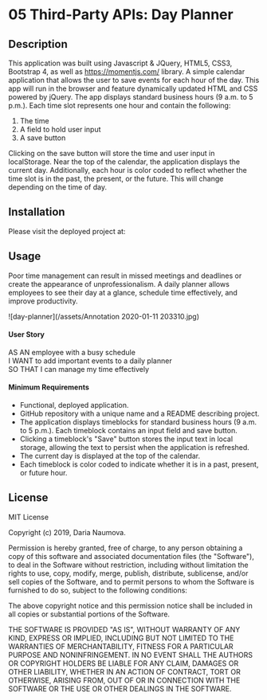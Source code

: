 # 05 Third-Party APIs: Day Planner

## Description

This application was built using Javascript & JQuery, HTML5, CSS3, Bootstrap 4, as well as  https://momentjs.com/ library. A simple calendar application that allows the user to save events for each hour of the day. This app will run in the browser and feature dynamically updated HTML and CSS powered by jQuery.
The app displays standard business hours (9 a.m. to 5 p.m.). Each time slot represents one hour and contain the following:
1. The time
2. A field to hold user input
3. A save button

Clicking on the save button will store the time and user input in localStorage.
Near the top of the calendar, the application displays the current day. Additionally, each hour is color coded to reflect whether the time slot is in the past, the present, or the future. This will change depending on the time of day.

## Installation

Please visit the deployed project at:


## Usage

Poor time management can result in missed meetings and deadlines or create the appearance of unprofessionalism. A daily planner allows employees to see their day at a glance, schedule time effectively, and improve productivity.

![day-planner](/assets/Annotation 2020-01-11 203310.jpg)

#### User Story

AS AN employee with a busy schedule  
I WANT to add important events to a daily planner  
SO THAT I can manage my time effectively

#### Minimum Requirements

- Functional, deployed application.
- GitHub repository with a unique name and a README describing project.
- The application displays timeblocks for standard business hours (9 a.m. to 5 p.m.).
Each timeblock contains an input field and save button.
- Clicking a timeblock's "Save" button stores the input text in local storage, allowing the text to persist when the application is refreshed.
- The current day is displayed at the top of the calendar.
- Each timeblock is color coded to indicate whether it is in a past, present, or future hour.

## License

MIT License

Copyright (c) 2019, Daria Naumova.

Permission is hereby granted, free of charge, to any person obtaining a copy
of this software and associated documentation files (the "Software"), to deal
in the Software without restriction, including without limitation the rights
to use, copy, modify, merge, publish, distribute, sublicense, and/or sell
copies of the Software, and to permit persons to whom the Software is
furnished to do so, subject to the following conditions:

The above copyright notice and this permission notice shall be included in all
copies or substantial portions of the Software.

THE SOFTWARE IS PROVIDED "AS IS", WITHOUT WARRANTY OF ANY KIND, EXPRESS OR
IMPLIED, INCLUDING BUT NOT LIMITED TO THE WARRANTIES OF MERCHANTABILITY,
FITNESS FOR A PARTICULAR PURPOSE AND NONINFRINGEMENT. IN NO EVENT SHALL THE
AUTHORS OR COPYRIGHT HOLDERS BE LIABLE FOR ANY CLAIM, DAMAGES OR OTHER
LIABILITY, WHETHER IN AN ACTION OF CONTRACT, TORT OR OTHERWISE, ARISING FROM,
OUT OF OR IN CONNECTION WITH THE SOFTWARE OR THE USE OR OTHER DEALINGS IN THE
SOFTWARE.
